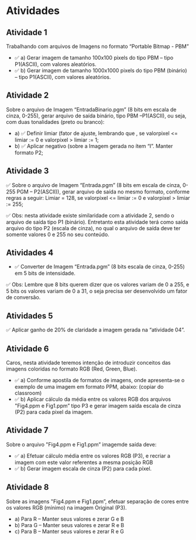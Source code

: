 # Atividades

## Atividade 1

Trabalhando com arquivos de Imagens no formato “Portable Bitmap - PBM”

- ✅ a) Gerar imagem de tamanho 100x100 pixels do tipo PBM – tipo P1(ASCII), com valores aleatórios.
- ✅ b) Gerar imagem de tamanho 1000x1000 pixels do tipo PBM (binário) – tipo P1(ASCII), com valores aleatórios.

## Atividade 2

Sobre o arquivo de Imagem “EntradaBinario.pgm” (8 bits em escala de cinza, 0-255), gerar arquivo de saída binário, tipo PBM –P1(ASCII), ou seja, com duas tonalidades (preto ou branco):

- a) ✅ Definir limiar (fator de ajuste, lembrando que , se valorpixel <= limiar := 0 e valorpixel > limiar := 1;
- b) ✅ Aplicar negativo (sobre a Imagem gerada no ítem “I”. Manter formato P2;

## Atividade 3

✅ Sobre o arquivo de Imagem “Entrada.pgm” (8 bits em escala de cinza, 0-255 PGM – P2(ASCII)), gerar arquivo de saída no mesmo formato, conforme regras a seguir: Limiar = 128, se valorpixel <= limiar := 0 e valorpixel > limiar := 255;

✅ Obs: nesta atividade existe similaridade com a atividade 2, sendo o arquivo de saída tipo P1 (binário). Entretanto esta atividade terá como saída arquivo do tipo P2 (escala de cinza), no qual o arquivo de saída deve ter somente valores 0 e 255 no seu conteúdo.

## Atividades 4

- ✅ Converter de Imagem “Entrada.pgm” (8 bits escala de cinza, 0-255) em 5 bits de intensidade.

✅ Obs: Lembre que 8 bits querem dizer que os valores variam de 0 a 255, e 5 bits os valores variam de 0 a 31, o seja precisa ser desenvolvido um fator de conversão.

## Atividades 5

✅ Aplicar ganho de 20% de claridade a imagem gerada na “atividade 04”.

## Atividade 6

Caros, nesta atividade teremos intenção de introduzir conceitos das imagens coloridas no formato RGB (Red, Green, Blue).

- ✅ a) Conforme apostila de formatos de imagens, onde apresenta-se o exemplo de uma imagem em formato PPM, abaixo: (copiar do classroom)
- ✅ b) Aplicar cálculo da média entre os valores RGB dos arquivos "Fig4.ppm e Fig1.ppm” tipo P3 e gerar imagem saída escala de cinza (P2) para cada pixel da imagem.

## Atividade 7

Sobre o arquivo "Fig4.ppm e Fig1.ppm” imagemde saída deve:

- ✅ a) Efetuar cálculo média entre os valores RGB (P3), e recriar a imagem com este valor referentes a mesma posição RGB
- ✅ b) Gerar imagem escala de cinza (P2) para cada píxel.

## Atividade 8

Sobre as imagens "Fig4.ppm e Fig1.ppm”, efetuar separação de cores entre os valores RGB (mínimo) na imagem Original (P3).

- a) Para R – Manter seus valores e zerar G e B
- b) Para G – Manter seus valores e zerar R e B
- c) Para B – Manter seus valores e zerar R e G
